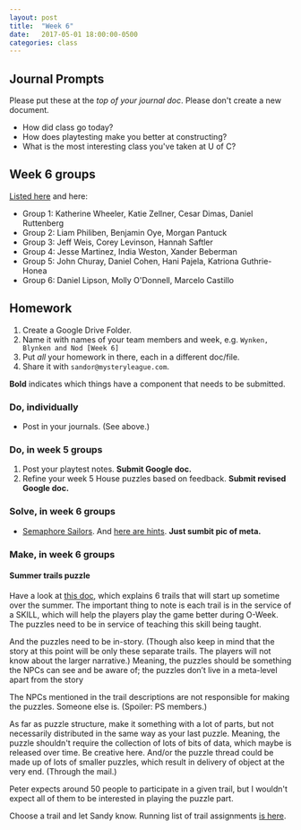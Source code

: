 ```yaml
---
layout: post
title:  "Week 6"
date:   2017-05-01 18:00:00-0500
categories: class
---
```


## Journal Prompts

Please put these at the *top of your journal doc*. Please don't create a new document.

- How did class go today?
- How does playtesting make you better at constructing?
- What is the most interesting class you've taken at U of C?

## Week 6 groups

[Listed here](https://transmedia-puzzles.github.io/class/2017/05/01/6.html) and here:

* Group 1: Katherine Wheeler, Katie Zellner, Cesar Dimas, Daniel Ruttenberg
* Group 2: Liam Philiben, Benjamin Oye, Morgan Pantuck
* Group 3: Jeff Weis, Corey Levinson, Hannah Saftler
* Group 4: Jesse Martinez, India Weston, Xander Beberman
* Group 5: John Churay, Daniel Cohen, Hani Pajela, Katriona Guthrie-Honea
* Group 6: Daniel Lipson, Molly O'Donnell, Marcelo Castillo

## Homework

1. Create a Google Drive Folder.
2. Name it with names of your team members and week, e.g. `Wynken, Blynken and Nod [Week 6]`
3. Put _all_ your homework in there, each in a different doc/file.
4. Share it with `sandor@mysteryleague.com`.

 **Bold** indicates which things have a component that needs to be submitted.

### Do, individually

* Post in your journals. (See above.)

### Do, in week 5 groups

1. Post your playtest notes. **Submit Google doc.**
2. Refine your week 5 House puzzles based on feedback. **Submit revised Google doc.**

### Solve, in week 6 groups

* [Semaphore Sailors](/pdf/Semaphore_Sailors.pdf). And [here are hints](http://mysteryleague.com/semaphore). **Just sumbit pic of meta.**

### Make, in week 6 groups

#### Summer trails puzzle

Have a look at [this doc](https://docs.google.com/document/d/15aJrlru2FeOnp16p2wSBuZbXgf5Zv8va046ngKO8HPY/edit?ts=590cd029&actionButton=1), which explains 6 trails that will start up sometime over the summer. The important thing to note is each trail is in the service of a SKILL, which will help the players play the game better during O-Week. The puzzles need to be in service of teaching this skill being taught.

And the puzzles need to be in-story. (Though also keep in mind that the story at this point will be only these separate trails. The players will not know about the larger narrative.) Meaning, the puzzles should be something the NPCs can see and be aware of; the puzzles don’t live in a meta-level apart from the story

The NPCs mentioned in the trail descriptions are not responsible for making the puzzles. Someone else is. (Spoiler: PS members.)

As far as puzzle structure, make it something with a lot of parts, but not necessarily distributed in the same way as your last puzzle. Meaning, the puzzle shouldn't require the collection of lots of bits of data, which maybe is released over time. Be creative here. And/or the puzzle thread could be made up of lots of smaller puzzles, which result in delivery of object at the very end. (Through the mail.)

Peter expects around 50 people to participate in a given trail, but I wouldn't expect all of them to be interested in playing the puzzle part.

Choose a trail and let Sandy know. Running list of trail assignments [is here](https://airtable.com/shrSNonBSrogTBh4T/tblz3E3UafUGO9Fn9).
